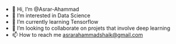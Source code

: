 - 👋 Hi, I’m @Asrar-Ahammad
- 👀 I’m interested in Data Science
- 🌱 I’m currently learning Tensorflow
- 💞️ I’m looking to collaborate on projets that involve deep learning
- 📫 How to reach me asrarahammadshaik@gmail.com

<!---
Asrar-Ahammad/Asrar-Ahammad is a ✨ special ✨ repository because its `README.md` (this file) appears on your GitHub profile.
You can click the Preview link to take a look at your changes.
--->

